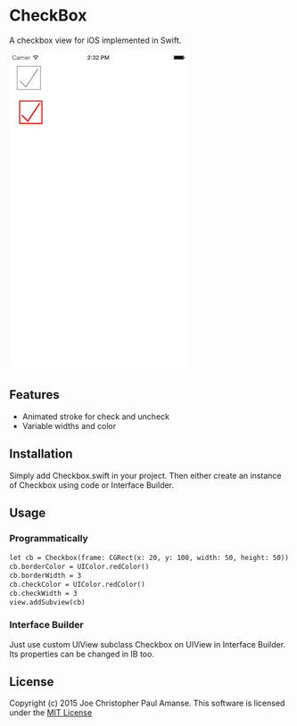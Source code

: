 # CheckBox

A checkbox view for iOS implemented in Swift.

![](./Images/AppPreview.png)

## Features

* Animated stroke for check and uncheck
* Variable widths and color

## Installation

Simply add Checkbox.swift in your project. Then either create an instance of Checkbox using code or Interface Builder.

## Usage

### Programmatically

    let cb = Checkbox(frame: CGRect(x: 20, y: 100, width: 50, height: 50))
    cb.borderColor = UIColor.redColor()
    cb.borderWidth = 3
    cb.checkColor = UIColor.redColor()
    cb.checkWidth = 3
    view.addSubview(cb)

### Interface Builder

Just use custom UIView subclass Checkbox on UIView in Interface Builder. Its properties can be changed in IB too.

## License

Copyright (c) 2015 Joe Christopher Paul Amanse. This software is licensed under the [MIT License](./LICENSE.md)

